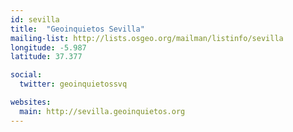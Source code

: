 ```yaml
---
id: sevilla
title:  "Geoinquietos Sevilla"
mailing-list: http://lists.osgeo.org/mailman/listinfo/sevilla
longitude: -5.987
latitude: 37.377

social:
  twitter: geoinquietossvq

websites:
  main: http://sevilla.geoinquietos.org
---
```

